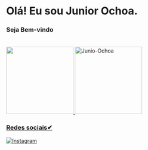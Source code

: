 # Olá! Eu sou Junior Ochoa.
### Seja Bem-vindo <br/> <br/>

<div>
<a href="https://github.com/Junior-Ochoa">
<img loading="lazy" height="180em" src="https://github-readme-stats.vercel.app/api?username=Junior-Ochoa&show_icons=true&theme=dark"/>
<img loading="lazy" height="180em" src="https://github-readme-stats.vercel.app/api/top-langs/?username=Junior-Ochoa&layout=compact" alt="Junio-Ochoa"/>
</div>





  
  
  ### Redes sociais✔

[![Instagram](https://img.shields.io/badge/Instagram-E4405F?style=for-the-badge&logo=instagram&logoColor=white)](https://instagram.com/jjuniorochoa)



